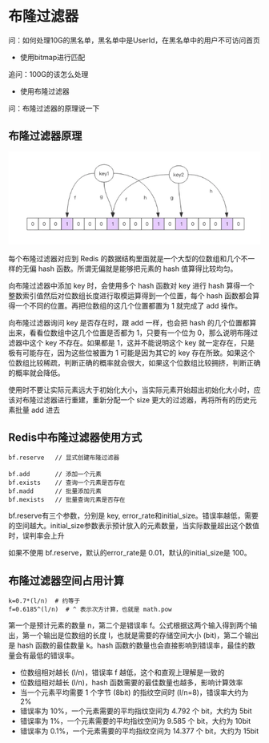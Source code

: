 # 布隆过滤器

问：如何处理10G的黑名单，黑名单中是UserId，在黑名单中的用户不可访问首页

* 使用bitmap进行匹配

追问：100G的该怎么处理

* 使用布隆过滤器

问：布隆过滤器的原理说一下


## 布隆过滤器原理

![bf](./pic/bf.jpg)


每个布隆过滤器对应到 Redis 的数据结构里面就是一个大型的位数组和几个不一样的无偏 hash 函数。所谓无偏就是能够把元素的 hash 值算得比较均匀。

向布隆过滤器中添加 key 时，会使用多个 hash 函数对 key 进行 hash 算得一个整数索引值然后对位数组长度进行取模运算得到一个位置，每个 hash 函数都会算得一个不同的位置。再把位数组的这几个位置都置为 1 就完成了 add 操作。

向布隆过滤器询问 key 是否存在时，跟 add 一样，也会把 hash 的几个位置都算出来，看看位数组中这几个位置是否都为 1，只要有一个位为 0，那么说明布隆过滤器中这个 key 不存在。如果都是 1，这并不能说明这个 key 就一定存在，只是极有可能存在，因为这些位被置为 1 可能是因为其它的 key 存在所致。如果这个位数组比较稀疏，判断正确的概率就会很大，如果这个位数组比较拥挤，判断正确的概率就会降低。

使用时不要让实际元素远大于初始化大小，当实际元素开始超出初始化大小时，应该对布隆过滤器进行重建，重新分配一个 size 更大的过滤器，再将所有的历史元素批量 add 进去 


## Redis中布隆过滤器使用方式

```
bf.reserve   // 显式创建布隆过滤器

bf.add       // 添加一个元素
bf.exists    // 查询一个元素是否存在
bf.madd      // 批量添加元素
bf.mexists   // 批量查询元素是否存在
```

bf.reserve有三个参数，分别是 key, error_rate和initial_size。错误率越低，需要的空间越大。initial_size参数表示预计放入的元素数量，当实际数量超出这个数值时，误判率会上升


如果不使用 bf.reserve，默认的error_rate是 0.01，默认的initial_size是 100。

## 布隆过滤器空间占用计算

```
k=0.7*(l/n)  # 约等于
f=0.6185^(l/n)  # ^ 表示次方计算，也就是 math.pow
```

第一个是预计元素的数量 n，第二个是错误率 f。公式根据这两个输入得到两个输出，第一个输出是位数组的长度 l，也就是需要的存储空间大小 (bit)，第二个输出是 hash 函数的最佳数量 k。hash 函数的数量也会直接影响到错误率，最佳的数量会有最低的错误率。

* 位数组相对越长 (l/n)，错误率 f 越低，这个和直观上理解是一致的
* 位数组相对越长 (l/n)，hash 函数需要的最佳数量也越多，影响计算效率
* 当一个元素平均需要 1 个字节 (8bit) 的指纹空间时 (l/n=8)，错误率大约为 2%
* 错误率为 10%，一个元素需要的平均指纹空间为 4.792 个 bit，大约为 5bit
* 错误率为 1%，一个元素需要的平均指纹空间为 9.585 个 bit，大约为 10bit
* 错误率为 0.1%，一个元素需要的平均指纹空间为 14.377 个 bit，大约为 15bit